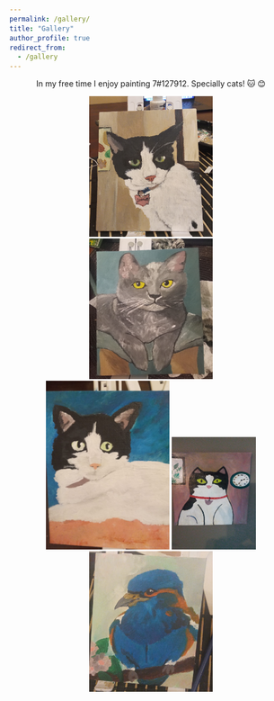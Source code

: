 ```yaml
---
permalink: /gallery/
title: "Gallery"
author_profile: true
redirect_from: 
  - /gallery
---
```

 <head>
  <style>
    div.container {
      display:inline-block;
      }
    p {
      text-align:center;
        }
      </style>
  </head>

 <body>
<p>In my free time I enjoy painting 7#127912. Specially cats! &#x1F431 &#128522</p>
 </body>
 


 <body>
   <div>
     <center>
   <div class="container">
    <img src='/images/20240804_211636.jpg' width="220" height="250">
  </div>
  <div class="column">
    <img src='/images/20240406_211311.jpg' width="220" height="250">
  </div>
 <div class="container">
    <img src='/images/pic2.jpg' width="220" height="300">
  </div>
  <div class="container">
    <img src='/images/IMG-20241210-WA0000.jpeg' width="150" height="200">
  </div>
  <div class="container">
    <img src='/images/IMG-20240810-WA0002.jpeg' width="220" height="250">
  </div>
     </center>
   </div>
 </body>
